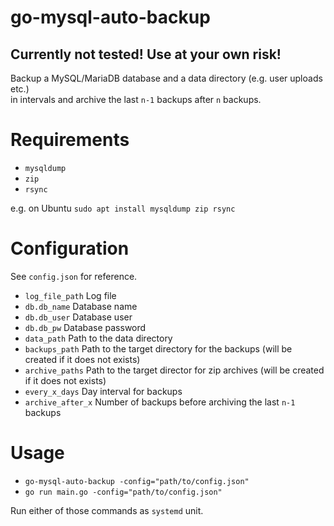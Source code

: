 # go-mysql-auto-backup

## Currently not tested! Use at your own risk!

Backup a MySQL/MariaDB database and a data directory (e.g. user uploads etc.)  
in intervals and archive the last `n-1` backups after `n` backups.

# Requirements
- `mysqldump`
- `zip`
- `rsync`

e.g. on Ubuntu `sudo apt install mysqldump zip rsync`

# Configuration
See `config.json` for reference.

- `log_file_path` Log file
- `db.db_name` Database name
- `db.db_user` Database user
- `db.db_pw` Database password
- `data_path` Path to the data directory
- `backups_path` Path to the target directory for the backups (will be created if it does not exists)
- `archive_paths` Path to the target director for zip archives (will be created if it does not exists)
- `every_x_days` Day interval for backups
- `archive_after_x` Number of backups before archiving the last `n-1` backups

# Usage
- `go-mysql-auto-backup -config="path/to/config.json"`
- `go run main.go -config="path/to/config.json"`

Run either of those commands as `systemd` unit.